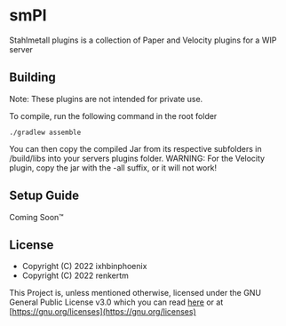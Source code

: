 # smPl
Stahlmetall plugins is a collection of Paper and Velocity plugins for a WIP server

## Building
Note: These plugins are not intended for private use.

To compile, run the following command in the root folder
```shell
./gradlew assemble
```

You can then copy the compiled Jar from its respective subfolders in /build/libs into your servers plugins folder.
WARNING: For the Velocity plugin, copy the jar with the -all suffix, or it will not work!

## Setup Guide
Coming Soon™

## License
- Copyright (C) 2022 ixhbinphoenix
- Copyright (C) 2022 renkertm

This Project is, unless mentioned otherwise, licensed under the GNU General Public License v3.0 which you can read [here](./LICENSE) or at [https://gnu.org/licenses](https://gnu.org/licenses)
